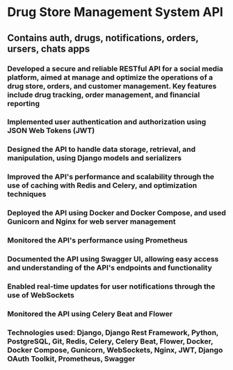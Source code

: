 
# Drug Store Management System API

## Contains auth, drugs, notifications, orders, ursers, chats apps

### Developed a secure and reliable RESTful API for a social media platform, aimed at manage and optimize the operations of a drug store, orders, and customer management. Key features include drug tracking, order management, and financial reporting

### Implemented user authentication and authorization using JSON Web Tokens (JWT)

### Designed the API to handle data storage, retrieval, and manipulation, using Django models and serializers

### Improved the API's performance and scalability through the use of caching with Redis and Celery, and optimization techniques

### Deployed the API using Docker and Docker Compose, and used Gunicorn and Nginx for web server management

### Monitored the API's performance using Prometheus

### Documented the API using Swagger UI, allowing easy access and understanding of the API's endpoints and functionality

### Enabled real-time updates for user notifications through the use of WebSockets

### Monitored the API using Celery Beat and Flower

### Technologies used: Django, Django Rest Framework, Python, PostgreSQL, Git, Redis, Celery, Celery Beat, Flower, Docker, Docker Compose, Gunicorn, WebSockets, Nginx, JWT, Django OAuth Toolkit, Prometheus, Swagger
